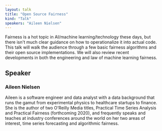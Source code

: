 ```yaml
---
layout: talk
title: "Open Source Fairness"
kind: "Talk"
speakers: "Aileen Nielsen"
---
```


Fairness is a hot topic in AI/machine learning/technology these days, but there isn't much clear guidance on how to operationalize it into actual code. This talk will walk the audience through a few basic fairness algorithms and their open source implementations. We will also review recent developments in both the engineering and law of machine learning fairness.

## Speaker

### Aileen Nielsen

Aileen is a software engineer and data analyst with a data background that runs the gamut from experimental physics to healthcare startups to finance. She is the author of two O'Reilly Media titles, Practical Time Series Analysis and Practical Fairness (forthcoming 2020), and frequently speaks and teaches at industry conferences around the world on her two areas of interest, time series forecasting and algorithmic fairness.
